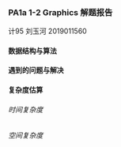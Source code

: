 ### PA1a 1-2 Graphics 解题报告

计95	刘玉河	2019011560

#### 数据结构与算法



#### 遇到的问题与解决



#### 复杂度估算

###### 时间复杂度



###### 空间复杂度






